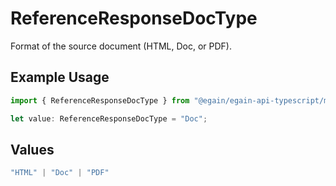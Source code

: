 # ReferenceResponseDocType

Format of the source document (HTML, Doc, or PDF).

## Example Usage

```typescript
import { ReferenceResponseDocType } from "@egain/egain-api-typescript/models";

let value: ReferenceResponseDocType = "Doc";
```

## Values

```typescript
"HTML" | "Doc" | "PDF"
```